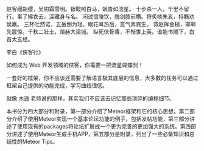 赵客缦胡缨，吴钩霜雪明。银鞍照白马，飒沓如流星。
十步杀一人，千里不留行。事了拂衣去，深藏身与名。
闲过信陵饮，脱剑膝前横。将炙啖朱亥，持觞劝侯嬴。
三杯吐然诺，五岳倒为轻。眼花耳热后，意气素霓生。
救赵挥金槌，邯郸先震惊。千秋二壮士，煊赫大梁城。
纵死侠骨香，不惭世上英。谁能书閤下，白首太玄经。

李白《侠客行》

如何成为 Web 开发领域的侠客，你需要一把流星蝴蝶剑！

一套好的框架，你不应该还需要了解语言极其底层的信息，大多数的任务可以通过框架自己提供的功能完成，学习曲线很低。

就像 木遥 老师说的那样，其实我们不应该去记忆那些琐碎的编程细节。

本书分为四大部分和附录，第一部分介绍了Meteor框架和它的核心思想，第二部分介绍了使用Meteor实现一个基本论坛功能的例子，包括发帖功能，第三部分讲述了使用现有的packages将论坛扩展成一个更为完善的更加强大的系统。第四部分讲述了使用Meteor生成手机APP，第五部分是附录，列出了一些必备知识和总结性的Meteor Tips。